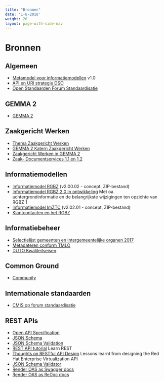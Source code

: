 ```yaml
---
title: "Bronnen"
date: '1-8-2018'
weight: 20
layout: page-with-side-nav
---
```

# Bronnen

## Algemeen
- [Metamodel
voor informatiemodellen](https://docs.geostandaarden.nl/mim/def-st-mim10-20170614/doc.pdf) v1.0
- [API en URI strategie DSO](https://aandeslagmetdeomgevingswet.nl/digitaal-stelsel/documenten/documenten/api-uri-strategie/)
- [Open Standaarden Forum Standaardisatie](https://www.forumstandaardisatie.nl/open-standaarden)

## GEMMA 2
- [GEMMA 2](https://www.gemmaonline.nl/index.php/GEMMA_Architectuur)


## Zaakgericht Werken
- [Thema Zaakgericht Werken](https://www.gemmaonline.nl/index.php/Thema_Zaakgericht_werken)
- [GEMMA 2 Katern Zaakgericht Werken](https://www.gemmaonline.nl/index.php/GEMMA_2_Katern_Zaakgericht_Werken)
- [Zaakgericht Werken in GEMMA 2](https://www.gemmaonline.nl/index.php/ZGW_in_GEMMA_2)
- [Zaak- Documentservices 1.1 en 1.2](https://www.gemmaonline.nl/index.php/Zaak-_en_Documentservices)


## Informatiemodellen
- [Informatiemodel RGBZ](https://www.gemmaonline.nl/images/gemmaonline/a/a4/EgIM_20180621_-_ag_4_-_GEMMA_RGBZ_2.0_-_CONCEPT_20180613.zip) (v2.00.02 - concept, ZIP-bestand)
- [Informatiemodel RGBZ 2.0 in ontwikkeling](https://www.gemmaonline.nl/index.php/RGBZ_2.0_in_ontwikkeling) Met oa. achtergrondinformatie en de belangrijkste wijzigingen ten opzichte van RGBZ 1
- [Informatiemodel ImZTC](https://www.gemmaonline.nl/images/gemmaonline/1/1d/EgIM_20180621_-_ag_4_-_GEMMA_ImZTC_2.2_-_CONCEPT_20180613.zip) (v2.02.01 - concept, ZIP-bestand)
- [Klantcontacten en het RGBZ](https://www.gemmaonline.nl/index.php/Klantcontacten_en_het_RGBZ)


## Informatiebeheer
- [Selectielijst gemeenten en intergemeentelijke organen 2017](https://vng.nl/files/vng/20170706-selectielijst-gemeenten-intergemeentelijke-organen-2017.pdf)
- [Metadateren conform TMLO](https://www.gemmaonline.nl/index.php/Metadateren_van_zaakdossiers_conform_het_TMLO)
- [DUTO Kwaliteitseisen](https://wiki.nationaalarchief.nl/pagina/DUTO:Kwaliteitseisen)


## Common Ground
- [Community](https://commonground.pleio.nl)


## Internationale standaarden
- [CMIS op forum standaardisatie](https://www.forumstandaardisatie.nl/standaard/cmis)


## REST APIs

- [Open API Specification](https://github.com/OAI/OpenAPI-Specification)
- [JSON Schema](https://tools.ietf.org/html/draft-wright-json-schema-00)
- [JSON Schema Validation](https://tools.ietf.org/html/draft-wright-json-schema-validation-00)
- [REST API tutorial](https://restfulapi.net/) Learn REST
- [Thoughts on RESTful API Design](https://restful-api-design.readthedocs.io/en/latest/) Lessons learnt from designing the Red Hat Enterprise Virtualization API
- [JSON Schema Validator](https://json-schema-validator.herokuapp.com/)
- [Render OAS as Swagger docs](https://petstore.swagger.io/)
- [Render OAS as ReDoc docs](https://redocly.github.io/redoc/)
